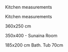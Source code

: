 Kitchen measurements

Kitchen measurements

360x250 cm

350x400 - Sunaina Room

185x200 cm Bath. Tub 70cm 